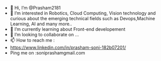 - 👋 Hi, I’m @Prasham2181
- 👀 I’m interested in Robotics, Cloud Computing, Vision technology and curious about the emerging technical fields such as Devops,Machine Learning, AI and many more..
- 🌱 I’m currently learning about Front-end developement
- 💞️ I’m looking to collaborate on ...
- 📫 How to reach me :
- https://www.linkedin.com/in/prasham-soni-182b07201/
- Ping me on :soniprashamgmail.com

<!---
Prasham2181/Prasham2181 is a ✨ special ✨ repository because its `README.md` (this file) appears on your GitHub profile.
You can click the Preview link to take a look at your changes.
--->
